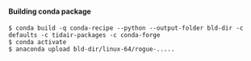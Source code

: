
#### Building conda package

````
$ conda build -q conda-recipe --python --output-folder bld-dir -c defaults -c tidair-packages -c conda-forge
$ conda activate
$ anaconda upload bld-dir/linux-64/rogue-.....
````
